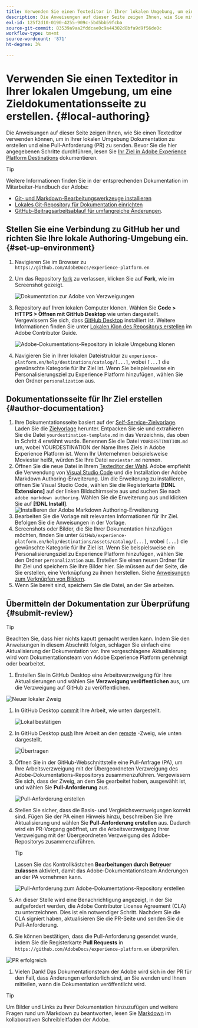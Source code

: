 ```yaml
---
title: Verwenden Sie einen Texteditor in Ihrer lokalen Umgebung, um eine Zieldokumentationsseite zu erstellen.
description: Die Anweisungen auf dieser Seite zeigen Ihnen, wie Sie mit einem Texteditor in Ihrer lokalen Umgebung eine Dokumentationsseite für Ihr Experience Platform-Ziel erstellen und zur Überprüfung senden können.
exl-id: 125f2d10-0190-4255-909c-5bd5bb59fcba
source-git-commit: 83539a9aa2fddcae0c9a44302d8bfa9d9f56de0c
workflow-type: tm+mt
source-wordcount: '871'
ht-degree: 3%

---
```


# Verwenden Sie einen Texteditor in Ihrer lokalen Umgebung, um eine Zieldokumentationsseite zu erstellen. {#local-authoring}

Die Anweisungen auf dieser Seite zeigen Ihnen, wie Sie einen Texteditor verwenden können, um in Ihrer lokalen Umgebung Dokumentation zu erstellen und eine Pull-Anforderung (PR) zu senden. Bevor Sie die hier angegebenen Schritte durchführen, lesen Sie [Ihr Ziel in Adobe Experience Platform Destinations](./documentation-instructions.md) dokumentieren.

>[!TIP]
>
>Weitere Informationen finden Sie in der entsprechenden Dokumentation im Mitarbeiter-Handbuch der Adobe:
>* [Git- und Markdown-Bearbeitungswerkzeuge installieren](https://experienceleague.adobe.com/docs/contributor/contributor-guide/setup/install-tools.html?lang=en)
>* [Lokales Git-Repository für Dokumentation einrichten](https://experienceleague.adobe.com/docs/contributor/contributor-guide/setup/local-repo.html?lang=en)
>* [GitHub-Beitragsarbeitsablauf für umfangreiche Änderungen](https://experienceleague.adobe.com/docs/contributor/contributor-guide/setup/full-workflow.html?lang=en).


## Stellen Sie eine Verbindung zu GitHub her und richten Sie Ihre lokale Authoring-Umgebung ein. {#set-up-environment}

1. Navigieren Sie im Browser zu `https://github.com/AdobeDocs/experience-platform.en`
2. Um das Repository [fork](https://experienceleague.adobe.com/docs/contributor/contributor-guide/setup/local-repo.html?lang=en#fork-the-repository) zu verlassen, klicken Sie auf **Fork**, wie im Screenshot gezeigt.

   ![Dokumentation zur Adobe von Verzweigungen](./assets/ssd-fork-repository.gif)

3. Repository auf Ihren lokalen Computer klonen. Wählen Sie **Code > HTTPS > Öffnen mit GitHub Desktop** wie unten dargestellt. Vergewissern Sie sich, dass [GitHub Desktop](https://desktop.github.com/) installiert ist. Weitere Informationen finden Sie unter [Lokalen Klon des Repositorys erstellen](https://experienceleague.adobe.com/docs/contributor/contributor-guide/setup/local-repo.html?lang=en#create-a-local-clone-of-the-repository) im Adobe Contributor Guide.

   ![Adobe-Dokumentations-Repository in lokale Umgebung klonen](./assets/clone-local.png)

4. Navigieren Sie in Ihrer lokalen Dateistruktur zu `experience-platform.en/help/destinations/catalog/[...]`, wobei `[...]` die gewünschte Kategorie für Ihr Ziel ist. Wenn Sie beispielsweise ein Personalisierungsziel zu Experience Platform hinzufügen, wählen Sie den Ordner `personalization` aus.

## Dokumentationsseite für Ihr Ziel erstellen {#author-documentation}

1. Ihre Dokumentationsseite basiert auf der [Self-Service-Zielvorlage](./self-service-template.md). Laden Sie die [Zielvorlage](assets/yourdestination-template.zip) herunter. Entpacken Sie sie und extrahieren Sie die Datei `yourdestination-template.md` in das Verzeichnis, das oben in Schritt 4 erwähnt wurde.  Benennen Sie die Datei `YOURDESTINATION.md` um, wobei YOURDESTINATION der Name Ihres Ziels in Adobe Experience Platform ist. Wenn Ihr Unternehmen beispielsweise Moviestar heißt, würden Sie Ihre Datei `moviestar.md` nennen.
2. Öffnen Sie die neue Datei in Ihrem [Texteditor der Wahl](https://experienceleague.adobe.com/docs/contributor/contributor-guide/setup/install-tools.html?lang=en#understand-markdown-editors). Adobe empfiehlt die Verwendung von [Visual Studio Code](https://code.visualstudio.com/) und die Installation der Adobe Markdown Authoring-Erweiterung. Um die Erweiterung zu installieren, öffnen Sie Visual Studio Code, wählen Sie die Registerkarte **[!DNL Extensions]** auf der linken Bildschirmseite aus und suchen Sie nach `adobe markdown authoring`. Wählen Sie die Erweiterung aus und klicken Sie auf **[!DNL Install]**.
   ![Installieren der Adobe Markdown Authoring-Erweiterung](./assets/install-adobe-markdown-extension.gif)
3. Bearbeiten Sie die Vorlage mit relevanten Informationen für Ihr Ziel. Befolgen Sie die Anweisungen in der Vorlage.
4. Screenshots oder Bilder, die Sie Ihrer Dokumentation hinzufügen möchten, finden Sie unter `GitHub/experience-platform.en/help/destinations/assets/catalog/[...]`, wobei `[...]` die gewünschte Kategorie für Ihr Ziel ist. Wenn Sie beispielsweise ein Personalisierungsziel zu Experience Platform hinzufügen, wählen Sie den Ordner `personalization` aus. Erstellen Sie einen neuen Ordner für Ihr Ziel und speichern Sie Ihre Bilder hier. Sie müssen auf der Seite, die Sie erstellen, eine Verknüpfung zu ihnen herstellen. Siehe [Anweisungen zum Verknüpfen von Bildern](https://experienceleague.adobe.com/docs/contributor/contributor-guide/writing-essentials/linking.html?lang=en#link-to-images).
5. Wenn Sie bereit sind, speichern Sie die Datei, an der Sie arbeiten.

## Übermitteln der Dokumentation zur Überprüfung {#submit-review}

>[!TIP]
>
>Beachten Sie, dass hier nichts kaputt gemacht werden kann. Indem Sie den Anweisungen in diesem Abschnitt folgen, schlagen Sie einfach eine Aktualisierung der Dokumentation vor. Ihre vorgeschlagene Aktualisierung wird vom Dokumentationsteam von Adobe Experience Platform genehmigt oder bearbeitet.

1. Erstellen Sie in GitHub Desktop eine Arbeitsverzweigung für Ihre Aktualisierungen und wählen Sie **Verzweigung veröffentlichen** aus, um die Verzweigung auf GitHub zu veröffentlichen.

![Neuer lokaler Zweig](./assets/new-branch-local.gif)

1. In GitHub Desktop [commit](https://docs.github.com/en/free-pro-team@latest/github/getting-started-with-github/github-glossary#commit) Ihre Arbeit, wie unten dargestellt.

   ![Lokal bestätigen](./assets/commit-local.png)

1. In GitHub Desktop [push](https://docs.github.com/en/free-pro-team@latest/github/getting-started-with-github/github-glossary#push) Ihre Arbeit an den [remote](https://docs.github.com/en/free-pro-team@latest/github/getting-started-with-github/github-glossary#remote) -Zweig, wie unten dargestellt.

   ![Übertragen](./assets/push-local-to-remote.png)

1. Öffnen Sie in der GitHub-Webschnittstelle eine Pull-Anfrage (PA), um Ihre Arbeitsverzweigung mit der Übergeordneten Verzweigung des Adobe-Dokumentations-Repositorys zusammenzuführen. Vergewissern Sie sich, dass der Zweig, an dem Sie gearbeitet haben, ausgewählt ist, und wählen Sie **Pull-Anforderung** aus.

   ![Pull-Anforderung erstellen](./assets/ssd-create-pull-request-1.gif)

1. Stellen Sie sicher, dass die Basis- und Vergleichsverzweigungen korrekt sind. Fügen Sie der PA einen Hinweis hinzu, beschreiben Sie Ihre Aktualisierung und wählen Sie **Pull-Anforderung erstellen** aus. Dadurch wird ein PR-Vorgang geöffnet, um die Arbeitsverzweigung Ihrer Verzweigung mit der Übergeordneten Verzweigung des Adobe-Repositorys zusammenzuführen.
   >[!TIP]
   >
   >Lassen Sie das Kontrollkästchen **Bearbeitungen durch Betreuer zulassen** aktiviert, damit das Adobe-Dokumentationsteam Änderungen an der PA vornehmen kann.

   ![Pull-Anforderung zum Adobe-Dokumentations-Repository erstellen](./assets/ssd-create-pull-request-2.png)

1. An dieser Stelle wird eine Benachrichtigung angezeigt, in der Sie aufgefordert werden, die Adobe Contributor License Agreement (CLA) zu unterzeichnen. Dies ist ein notwendiger Schritt. Nachdem Sie die CLA signiert haben, aktualisieren Sie die PR-Seite und senden Sie die Pull-Anforderung.

1. Sie können bestätigen, dass die Pull-Anforderung gesendet wurde, indem Sie die Registerkarte **Pull Requests** in `https://github.com/AdobeDocs/experience-platform.en` überprüfen.

![PR erfolgreich](./assets/ssd-pr-successful.png)

1. Vielen Dank! Das Dokumentationsteam der Adobe wird sich in der PR für den Fall, dass Änderungen erforderlich sind, an Sie wenden und Ihnen mitteilen, wann die Dokumentation veröffentlicht wird.

>[!TIP]
>
>Um Bilder und Links zu Ihrer Dokumentation hinzuzufügen und weitere Fragen rund um Markdown zu beantworten, lesen Sie [Markdown](https://experienceleague.adobe.com/docs/contributor/contributor-guide/writing-essentials/markdown.html?lang=en) im kollaborativen Schreibleitfaden der Adobe.
